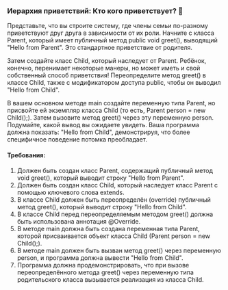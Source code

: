 
### Иерархия приветствий: Кто кого приветствует? 🤝

Представьте, что вы строите систему, где члены семьи по-разному приветствуют друг друга в зависимости от их роли. Начните с класса Parent, который имеет публичный метод public void greet(), выводящий "Hello from Parent". Это стандартное приветствие от родителя.

Затем создайте класс Child, который наследует от Parent. Ребёнок, конечно, перенимает некоторые манеры, но может иметь и свой собственный способ приветствия! Переопределите метод greet() в классе Child, также с модификатором доступа public, чтобы он выводил "Hello from Child".

В вашем основном методе main создайте переменную типа Parent, но присвойте ей экземпляр класса Child (то есть, Parent person = new Child();). Затем вызовите метод greet() через эту переменную person. Подумайте, какой вывод вы ожидаете увидеть. Ваша программа должна показать: "Hello from Child", демонстрируя, что более специфичное поведение потомка преобладает.

#### Требования:
1. Должен быть создан класс Parent, содержащий публичный метод void greet(), который выводит строку "Hello from Parent".
2. Должен быть создан класс Child, который наследует класс Parent с помощью ключевого слова extends.
3. В классе Child должен быть переопределён (override) публичный метод greet(), который выводит строку "Hello from Child".
4. В классе Child перед переопределяемым методом greet() должна быть использована аннотация @Override.
5. В методе main должна быть создана переменная типа Parent, которой присваивается объект класса Child (Parent person = new Child();).
6. В методе main должен быть вызван метод greet() через переменную person, и программа должна вывести "Hello from Child".
7. Программа должна продемонстрировать, что при вызове переопределённого метода greet() через переменную типа родительского класса вызывается реализация из класса Child.